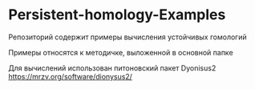# Persistent-homology-Examples
Репозиторий содержит примеры вычисления устойчивых гомологий

Примеры относятся к методичке, выложенной в основной папке

Для вычислений использован питоновский пакет Dyonisus2 https://mrzv.org/software/dionysus2/
